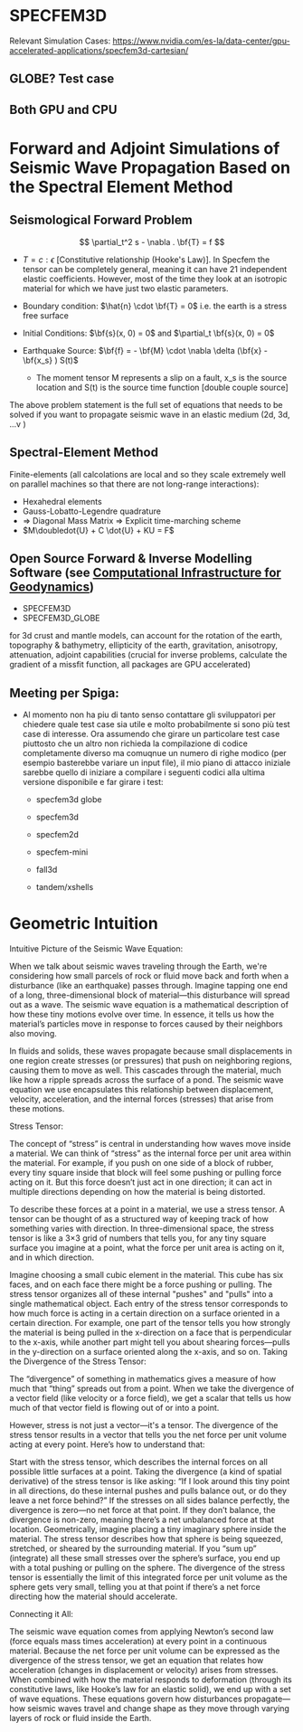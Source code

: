 # SPECFEM3D 

Relevant Simulation Cases: https://www.nvidia.com/es-la/data-center/gpu-accelerated-applications/specfem3d-cartesian/

## GLOBE? Test case 

## Both GPU and CPU 



# Forward and Adjoint Simulations of Seismic Wave Propagation Based on the Spectral Element Method


## Seismological Forward Problem

$$ 
    \partial_t^2 s - \nabla . \bf{T} = f
$$

- $T = c:\epsilon$ [Constitutive relationship (Hooke's Law)]. In Specfem the tensor can be completely general, meaning it can have 21 independent elastic coefficients. However, most of the time they look at an isotropic material for which we have just two elastic parameters. 

- Boundary condition: $\hat{n} \cdot \bf{T} = 0$ i.e. the earth is a stress free surface

- Initial Conditions: $\bf{s}(x, 0) = 0$ and $\partial_t \bf{s}(x, 0) = 0$

- Earthquake Source: $\bf{f} = - \bf{M} \cdot \nabla \delta (\bf{x} - \bf{x_s} ) S(t)$
  - The moment tensor M represents a slip on a fault, x_s is the source location and S(t) is the source time function [double couple source]

The above problem statement is the full set of equations that needs to be solved if you want to propagate seismic wave in an elastic medium (2d, 3d, ...v )


## Spectral-Element Method 

Finite-elements (all calcolations are local and so they scale extremely well on parallel machines so that there are not long-range interactions): 

- Hexahedral elements  
- Gauss-Lobatto-Legendre quadrature
- $\Rightarrow$ Diagonal Mass Matrix $\Rightarrow$ Explicit time-marching scheme
- $M\doubledot{U} + C \dot{U} + KU = F$


## Open Source Forward & Inverse Modelling Software (see [Computational Infrastructure for Geodynamics](www.geodynamics.org))

- SPECFEM3D 
- SPECFEM3D_GLOBE

for 3d crust and mantle models, can account for the rotation of the earth, topography & bathymetry, ellipticity of the earth, gravitation, anisotropy, attenuation, adjoint capabilities (crucial for inverse problems, calculate the gradient of a missfit function, all packages are GPU accelerated)




## Meeting per Spiga: 

- Al momento non ha piu di tanto senso contattare gli sviluppatori per chiedere quale test case sia utile e molto probabilmente si sono più test case di interesse. Ora assumendo che girare un particolare test case piuttosto che un altro non richieda la compilazione di codice completamente diverso ma comuqnue un numero di righe modico (per esempio basterebbe variare un input file), il mio piano di attacco iniziale sarebbe quello di iniziare a compilare i seguenti codici alla ultima versione disponibile e far girare i test:
  
  - specfem3d globe
  - specfem3d 
  - specfem2d
  - specfem-mini 

  - fall3d

  - tandem/xshells


# Geometric Intuition 

Intuitive Picture of the Seismic Wave Equation:

When we talk about seismic waves traveling through the Earth, we're considering how small parcels of rock or fluid move back and forth when a disturbance (like an earthquake) passes through. Imagine tapping one end of a long, three-dimensional block of material—this disturbance will spread out as a wave. The seismic wave equation is a mathematical description of how these tiny motions evolve over time. In essence, it tells us how the material’s particles move in response to forces caused by their neighbors also moving.

In fluids and solids, these waves propagate because small displacements in one region create stresses (or pressures) that push on neighboring regions, causing them to move as well. This cascades through the material, much like how a ripple spreads across the surface of a pond. The seismic wave equation we use encapsulates this relationship between displacement, velocity, acceleration, and the internal forces (stresses) that arise from these motions.

Stress Tensor:

The concept of “stress” is central in understanding how waves move inside a material. We can think of “stress” as the internal force per unit area within the material. For example, if you push on one side of a block of rubber, every tiny square inside that block will feel some pushing or pulling force acting on it. But this force doesn’t just act in one direction; it can act in multiple directions depending on how the material is being distorted.

To describe these forces at a point in a material, we use a stress tensor. A tensor can be thought of as a structured way of keeping track of how something varies with direction. In three-dimensional space, the stress tensor is like a 3×3 grid of numbers that tells you, for any tiny square surface you imagine at a point, what the force per unit area is acting on it, and in which direction.

Imagine choosing a small cubic element in the material. This cube has six faces, and on each face there might be a force pushing or pulling. The stress tensor organizes all of these internal "pushes" and "pulls" into a single mathematical object.
Each entry of the stress tensor corresponds to how much force is acting in a certain direction on a surface oriented in a certain direction. For example, one part of the tensor tells you how strongly the material is being pulled in the x-direction on a face that is perpendicular to the x-axis, while another part might tell you about shearing forces—pulls in the y-direction on a surface oriented along the x-axis, and so on.
Taking the Divergence of the Stress Tensor:

The “divergence” of something in mathematics gives a measure of how much that “thing” spreads out from a point. When we take the divergence of a vector field (like velocity or a force field), we get a scalar that tells us how much of that vector field is flowing out of or into a point.

However, stress is not just a vector—it's a tensor. The divergence of the stress tensor results in a vector that tells you the net force per unit volume acting at every point. Here’s how to understand that:

Start with the stress tensor, which describes the internal forces on all possible little surfaces at a point.
Taking the divergence (a kind of spatial derivative) of the stress tensor is like asking: “If I look around this tiny point in all directions, do these internal pushes and pulls balance out, or do they leave a net force behind?”
If the stresses on all sides balance perfectly, the divergence is zero—no net force at that point. If they don’t balance, the divergence is non-zero, meaning there’s a net unbalanced force at that location.
Geometrically, imagine placing a tiny imaginary sphere inside the material. The stress tensor describes how that sphere is being squeezed, stretched, or sheared by the surrounding material. If you “sum up” (integrate) all these small stresses over the sphere’s surface, you end up with a total pushing or pulling on the sphere. The divergence of the stress tensor is essentially the limit of this integrated force per unit volume as the sphere gets very small, telling you at that point if there’s a net force directing how the material should accelerate.

Connecting it All:

The seismic wave equation comes from applying Newton’s second law (force equals mass times acceleration) at every point in a continuous material. Because the net force per unit volume can be expressed as the divergence of the stress tensor, we get an equation that relates how acceleration (changes in displacement or velocity) arises from stresses. When combined with how the material responds to deformation (through its constitutive laws, like Hooke’s law for an elastic solid), we end up with a set of wave equations. These equations govern how disturbances propagate—how seismic waves travel and change shape as they move through varying layers of rock or fluid inside the Earth.






